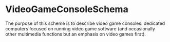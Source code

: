 # VideoGameConsoleSchema
The purpose of this scheme is to describe video game consoles: dedicated computers focused on running video game software (and occasionally other multimedia functions but an emphasis on video games first).
